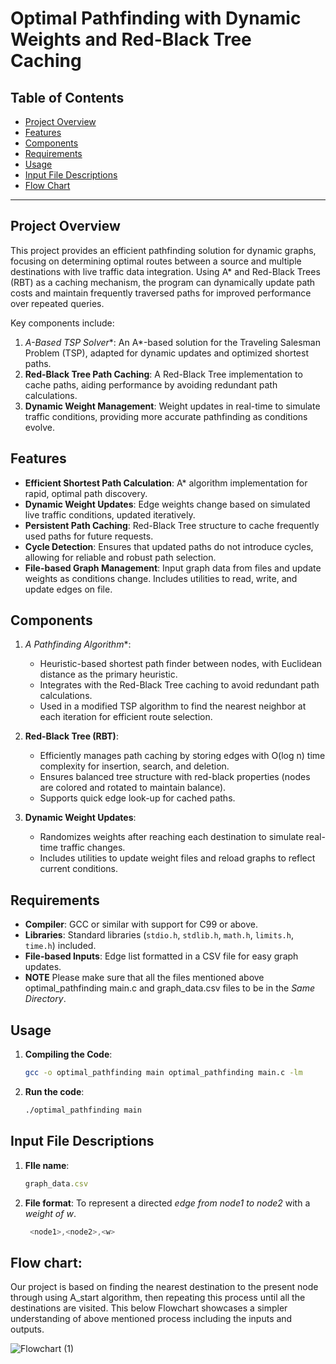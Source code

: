 # Optimal Pathfinding with Dynamic Weights and Red-Black Tree Caching

## Table of Contents

- [Project Overview](#project-overview)
- [Features](#features)
- [Components](#components)
- [Requirements](#requirements)
- [Usage](#usage)
- [Input File Descriptions](#input-file-descriptions)
- [Flow Chart](#flow-chart)

---

## Project Overview

This project provides an efficient pathfinding solution for dynamic graphs, focusing on determining optimal routes between a source and multiple destinations with live traffic data integration. Using A* and Red-Black Trees (RBT) as a caching mechanism, the program can dynamically update path costs and maintain frequently traversed paths for improved performance over repeated queries.

Key components include:
1. **A*-Based TSP Solver**: An A*-based solution for the Traveling Salesman Problem (TSP), adapted for dynamic updates and optimized shortest paths.
2. **Red-Black Tree Path Caching**: A Red-Black Tree implementation to cache paths, aiding performance by avoiding redundant path calculations.
3. **Dynamic Weight Management**: Weight updates in real-time to simulate traffic conditions, providing more accurate pathfinding as conditions evolve.

## Features

- **Efficient Shortest Path Calculation**: A* algorithm implementation for rapid, optimal path discovery.
- **Dynamic Weight Updates**: Edge weights change based on simulated live traffic conditions, updated iteratively.
- **Persistent Path Caching**: Red-Black Tree structure to cache frequently used paths for future requests.
- **Cycle Detection**: Ensures that updated paths do not introduce cycles, allowing for reliable and robust path selection.
- **File-based Graph Management**: Input graph data from files and update weights as conditions change. Includes utilities to read, write, and update edges on file.

## Components

1. **A* Pathfinding Algorithm**:
   - Heuristic-based shortest path finder between nodes, with Euclidean distance as the primary heuristic.
   - Integrates with the Red-Black Tree caching to avoid redundant path calculations.
   - Used in a modified TSP algorithm to find the nearest neighbor at each iteration for efficient route selection.

2. **Red-Black Tree (RBT)**:
   - Efficiently manages path caching by storing edges with O(log n) time complexity for insertion, search, and deletion.
   - Ensures balanced tree structure with red-black properties (nodes are colored and rotated to maintain balance).
   - Supports quick edge look-up for cached paths.

3. **Dynamic Weight Updates**:
   - Randomizes weights after reaching each destination to simulate real-time traffic changes.
   - Includes utilities to update weight files and reload graphs to reflect current conditions.

## Requirements

- **Compiler**: GCC or similar with support for C99 or above.
- **Libraries**: Standard libraries (`stdio.h`, `stdlib.h`, `math.h`, `limits.h`, `time.h`) included.
- **File-based Inputs**: Edge list formatted in a CSV file for easy graph updates.
- **NOTE** Please make sure that all the files mentioned above optimal_pathfinding main.c and graph_data.csv files to be in the *Same Directory*.
## Usage

1. **Compiling the Code**:
   ```bash
   gcc -o optimal_pathfinding main optimal_pathfinding main.c -lm
   ```
2. **Run the code**:
   ```bash
   ./optimal_pathfinding main
   ```
## Input File Descriptions

1. **FIle name**:
   ```js
   graph_data.csv
   ```
2. **File format**: To represent a directed *edge from node1 to node2* with a *weight of w*.  

   ```js
    <node1>,<node2>,<w>   
   ```
## Flow chart: 
Our project is based on finding the nearest destination to the present node through using A_start algorithm, then repeating this process until all the destinations are visited. This below Flowchart showcases a simpler understanding of above mentioned process including the inputs and outputs.
   
![Flowchart (1)](https://github.com/user-attachments/assets/01801169-5646-41ae-b790-5e2abcd952cb)
